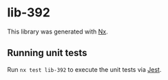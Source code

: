 # lib-392

This library was generated with [Nx](https://nx.dev).

## Running unit tests

Run `nx test lib-392` to execute the unit tests via [Jest](https://jestjs.io).
